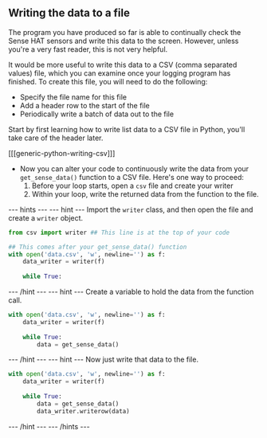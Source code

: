 ## Writing the data to a file

The program you have produced so far is able to continually check the Sense HAT sensors and write this data to the screen. However, unless you're a very fast reader, this is not very helpful.

It would be more useful to write this data to a CSV (comma separated values) file, which you can examine once your logging program has finished. To create this file, you will need to do the following:
  - Specify the file name for this file
  - Add a header row to the start of the file
  - Periodically write a batch of data out to the file

Start by first learning how to write list data to a CSV file in Python, you'll take care of the header later.

[[[generic-python-writing-csv]]]

- Now you can alter your code to continuously write the data from your `get_sense_data()` function to a CSV file. Here's one way to proceed:
  1. Before your loop starts, open a `csv` file and create your writer
  1. Within your loop, write the returned data from the function to the file.
  
--- hints --- --- hint ---
Import the `writer` class, and then open the file and create a `writer` object.
```python
from csv import writer ## This line is at the top of your code

## This comes after your get_sense_data() function
with open('data.csv', 'w', newline='') as f:
    data_writer = writer(f)
	
	while True:
```
--- /hint --- --- hint ---
Create a variable to hold the data from the function call.
```python
with open('data.csv', 'w', newline='') as f:
    data_writer = writer(f)
	
	while True:
		data = get_sense_data()
```
--- /hint --- --- hint ---
Now just write that data to the file.
```python
with open('data.csv', 'w', newline='') as f:
    data_writer = writer(f)
	
	while True:
		data = get_sense_data()
		data_writer.writerow(data)
```
--- /hint --- --- /hints ---

